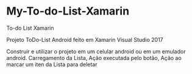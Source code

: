 # My-To-do-List-Xamarin
To-do List Xamarin

Projeto ToDo-List Android feito em Xamarin Visual Studio 2017

Construir e utilizar o projeto em um celular android ou em um emulador android.
  Carregamento da Lista, 
  Ação executada pelo botão, 
  Ação ao marcar um iten da Lista para deletar
